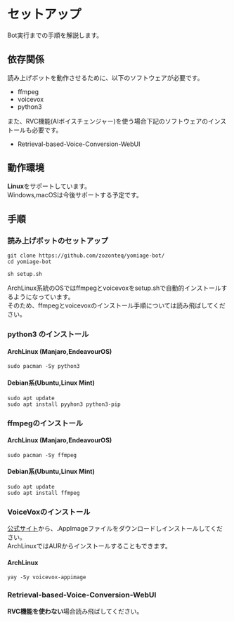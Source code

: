 # セットアップ
Bot実行までの手順を解説します。


## 依存関係
読み上げボットを動作させるために、以下のソフトウェアが必要です。
 - ffmpeg
 - voicevox
 - python3

また、RVC機能(AIボイスチェンジャー)を使う場合下記のソフトウェアのインストールも必要です。
 - Retrieval-based-Voice-Conversion-WebUI



## 動作環境
**Linux**をサポートしています。  
Windows,macOSは今後サポートする予定です。



## 手順
### 読み上げボットのセットアップ
```shell
git clone https://github.com/zozonteq/yomiage-bot/
cd yomiage-bot

sh setup.sh
```
ArchLinux系統のOSではffmpegとvoicevoxをsetup.shで自動的インストールするようになっています。  
そのため、ffmpegとvoicevoxのインストール手順については読み飛ばしてください。
### python3 のインストール
#### ArchLinux (Manjaro,EndeavourOS)
```shell
sudo pacman -Sy python3
```
#### Debian系(Ubuntu,Linux Mint)
```shell
sudo apt update
sudo apt install pyyhon3 python3-pip
```
### ffmpegのインストール
#### ArchLinux (Manjaro,EndeavourOS)
```shell
sudo pacman -Sy ffmpeg
```
#### Debian系(Ubuntu,Linux Mint)
```shell
sudo apt update
sudo apt install ffmpeg
```

### VoiceVoxのインストール
[公式サイト](https://voicevox.hiroshiba.jp)から、.AppImageファイルをダウンロードしインストールしてください。  
ArchLinuxではAURからインストールすることもできます。
#### ArchLinux
```shell
yay -Sy voicevox-appimage
```

### Retrieval-based-Voice-Conversion-WebUI
**RVC機能を使わない**場合読み飛ばしてください。

